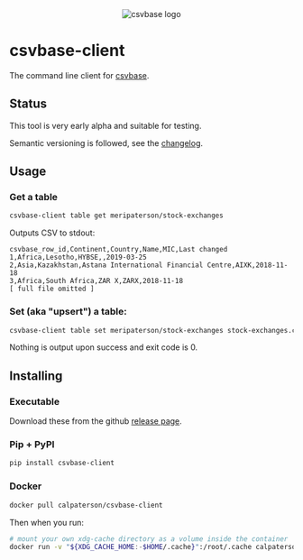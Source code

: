 <div align="center">
    <img alt="csvbase logo" src="https://github.com/calpaterson/csvbase/raw/main/csvbase/web/static/logo/128x128.png">
</div>

# csvbase-client

The command line client for [csvbase](https://csvbase.com/).

## Status

This tool is very early alpha and suitable for testing.

Semantic versioning is followed, see the [changelog](CHANGELOG.md).

## Usage

### Get a table

```bash
csvbase-client table get meripaterson/stock-exchanges
```

Outputs CSV to stdout:

```
csvbase_row_id,Continent,Country,Name,MIC,Last changed
1,Africa,Lesotho,HYBSE,,2019-03-25
2,Asia,Kazakhstan,Astana International Financial Centre,AIXK,2018-11-18
3,Africa,South Africa,ZAR X,ZARX,2018-11-18
[ full file omitted ]
```

### Set (aka "upsert") a table:

```bash
csvbase-client table set meripaterson/stock-exchanges stock-exchanges.csv
```

Nothing is output upon success and exit code is 0.

## Installing

### Executable

Download these from the github [release page](https://github.com/calpaterson/csvbase-client/releases/).

### Pip + PyPI

```bash
pip install csvbase-client
```

### Docker

```bash
docker pull calpaterson/csvbase-client
```

Then when you run:

```bash
# mount your own xdg-cache directory as a volume inside the container
docker run -v "${XDG_CACHE_HOME:-$HOME/.cache}":/root/.cache calpaterson/csvbase-client
```
